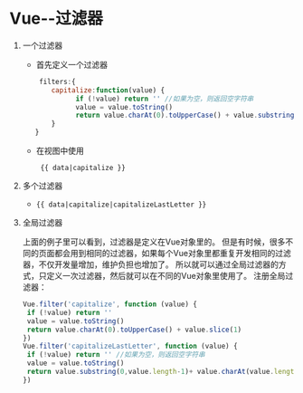 # Vue--过滤器

1. 一个过滤器
   * 首先定义一个过滤器
   ```js
       filters:{
    	  capitalize:function(value) {
    		    if (!value) return '' //如果为空，则返回空字符串
    		    value = value.toString()
    		    return value.charAt(0).toUpperCase() + value.substring(1)
          }
      }
   ```
   
   * 在视图中使用
   
     ` {{ data|capitalize }}`

2. 多个过滤器
   
   * `{{ data|capitalize|capitalizeLastLetter }}`
   
3. 全局过滤器

   上面的例子里可以看到，过滤器是定义在Vue对象里的。 但是有时候，很多不同的页面都会用到相同的过滤器，如果每个Vue对象里都重复开发相同的过滤器，不仅开发量增加，维护负担也增加了。
   所以就可以通过全局过滤器的方式，只定义一次过滤器，然后就可以在不同的Vue对象里使用了。
   注册全局过滤器：

   ```js
   Vue.filter('capitalize', function (value) {
   	if (!value) return ''
   	value = value.toString()
   	return value.charAt(0).toUpperCase() + value.slice(1)
   })
   Vue.filter('capitalizeLastLetter', function (value) {
   	if (!value) return '' //如果为空，则返回空字符串
   	value = value.toString()
   	return value.substring(0,value.length-1)+ value.charAt(value.length-1).toUpperCase()
   })
   ```

   